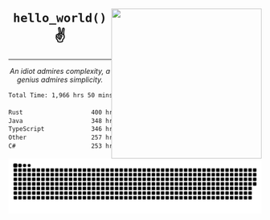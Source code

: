 <div text-align="center">
    <img src="https://i.imgur.com/h1q15Kt.gife" align="right" width="299" height="299">
    <h1 align="center"><code>hello_world()</code> ✌️</h1>
    <hr>
    <p align="center"><i>An idiot admires complexity, a genius admires simplicity.</i></p>
</div>

<!--START_SECTION:waka-->

```txt
Total Time: 1,966 hrs 50 mins

Rust                   400 hrs 29 mins ████▓░░░░░░░░░░░░░░░░░░░░   18.01 %
Java                   348 hrs 44 mins ████░░░░░░░░░░░░░░░░░░░░░   15.68 %
TypeScript             346 hrs 58 mins ████░░░░░░░░░░░░░░░░░░░░░   15.60 %
Other                  257 hrs 9 mins  ███░░░░░░░░░░░░░░░░░░░░░░   11.56 %
C#                     253 hrs 12 mins ███░░░░░░░░░░░░░░░░░░░░░░   11.39 %
```

<!--END_SECTION:waka-->

<picture>
  <source media="(prefers-color-scheme: dark)" srcset="https://raw.githubusercontent.com/Somfic/Somfic/main/github-contribution-grid-snake-dark.svg">
  <source media="(prefers-color-scheme: light)" srcset="https://raw.githubusercontent.com/Somfic/Somfic/main/github-contribution-grid-snake.svg">
  <img alt="github contribution grid snake animation" src="https://raw.githubusercontent.com/Somfic/Somfic/main/github-contribution-grid-snake.svg">
</picture>
